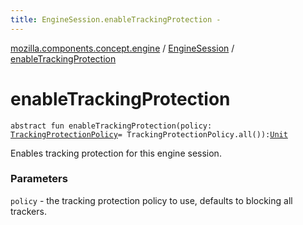 ```yaml
---
title: EngineSession.enableTrackingProtection - 
---
```


[mozilla.components.concept.engine](../index.html) / [EngineSession](index.html) / [enableTrackingProtection](./enable-tracking-protection.html)

# enableTrackingProtection

`abstract fun enableTrackingProtection(policy: `[`TrackingProtectionPolicy`](-tracking-protection-policy/index.html)` = TrackingProtectionPolicy.all()): `[`Unit`](https://kotlinlang.org/api/latest/jvm/stdlib/kotlin/-unit/index.html)

Enables tracking protection for this engine session.

### Parameters

`policy` - the tracking protection policy to use, defaults to blocking all trackers.